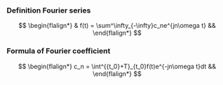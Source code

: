 ### Definition Fourier series
$$
\begin{flalign*}
& f(t) = \sum^\infty_{-\infty}c_ne^{jn\omega t} &&
\end{flalign*}
$$

### Formula of Fourier coefficient
$$
\begin{flalign*}
c_n = \int^{{t_0}+T}_{t_0}f(t)e^{-jn\omega t}dt &&
\end{flalign*}
$$
